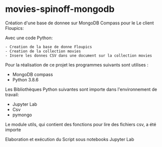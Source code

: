 # movies-spinoff-mongodb

Création d'une base de donnee sur MongoDB Compass pour le Le client Floupics:


Avec une code Python:

    - Creation de la base de donne Floupics
    - Creation de la collection movies
    - Insere les donnes CSV dans une document sur la collection movies

Pour la réalisation de ce projet les programmes suivants sont utilises :

   - MongoDB compass
   - Python 3.8.6

Les Bibliothèques Python suivantes sont importe dans l'environnement de travail:

   - Jupyter Lab
   - Csv
   - pymongo

Le module utils, qui contient des fonctions pour lire des fichiers csv, a été importe


Elaboration et exécution du Script sous notebooks Jupyter Lab

